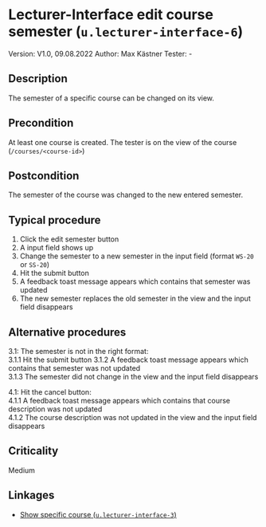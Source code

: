 # Lecturer-Interface edit course semester (`u.lecturer-interface-6`)


Version: V1.0, 09.08.2022
Author: Max Kästner
Tester: -

## Description

The semester of a specific course can be changed on its view.

## Precondition

At least one course is created. The tester is on the view of the course (`/courses/<course-id>`)

## Postcondition

The semester of the course was changed to the new entered semester.

## Typical procedure

1. Click the edit semester button
2. A input field shows up
3. Change the semester to a new semester in the input field (format `WS-20` or `SS-20`)
4. Hit the submit button
5. A feedback toast message appears which contains that semester was updated
6. The new semester replaces the old semester in the view and the input field disappears

## Alternative procedures

3.1: The semester is not in the right format: \
    3.1.1 Hit the submit button
    3.1.2 A feedback toast message appears which contains that semester was not updated \
    3.1.3 The semester did not change in the view and the input field disappears

4.1: Hit the cancel button: \
    4.1.1 A feedback toast message appears which contains that course description was not updated \
    4.1.2 The course description was not updated in the view and the input field disappears 

## Criticality

Medium

## Linkages

- [Show specific course (`u.lecturer-interface-3`)](u-lecturer-interface-03-show-specific-course.md)